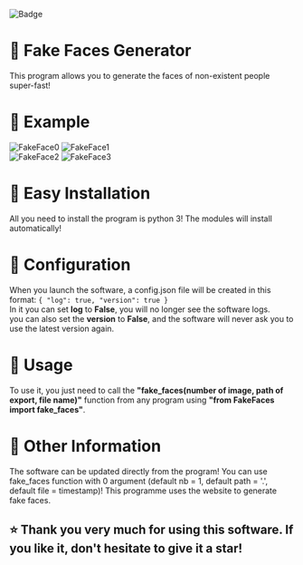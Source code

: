 ![Badge](https://img.shields.io/badge/Fake%20Faces-Python-blue.svg)
# 🎀 Fake Faces Generator
This program allows you to generate the faces of non-existent people super-fast!

# 👻 Example
![FakeFace0](https://github.com/thegraydream/Fake-Faces/assets/125685786/843f82b6-2232-410c-a88c-c63ff85ccdae)
![FakeFace1](https://github.com/thegraydream/Fake-Faces/assets/125685786/7eafe82d-674b-4c8b-9f02-b94fb8f78523)\
![FakeFace2](https://github.com/thegraydream/Fake-Faces/assets/125685786/cf38f3ee-11d7-491a-bd1a-d890ce0873b9)
![FakeFace3](https://github.com/thegraydream/Fake-Faces/assets/125685786/158c86c4-cda5-4c3b-b314-bc4079b55d59)



# 🔧 Easy Installation 
All you need to install the program is python 3! 
The modules will install automatically!

# 💎 Configuration
When you launch the software, a config.json file will be created in this format:
`{
    "log": true,
    "version": true
}`\
In it you can set **log** to **False**, you will no longer see the software logs.\
you can also set the **version** to **False**, and the software will never ask you to use the latest version again.

# 🎈 Usage
To use it, you just need to call the **"fake_faces(number of image, path of export, file name)"** function from any program using **"from FakeFaces import fake_faces"**.

# 📜 Other Information
The software can be updated directly from the program!
You can use fake_faces function with 0 argument (default nb = 1, default path = '.', default file = timestamp)!
This programme uses the [](https://thispersondoesnotexist.com/) website to generate fake faces.


## ⭐ Thank you very much for using this software. If you like it, don't hesitate to give it a star!
